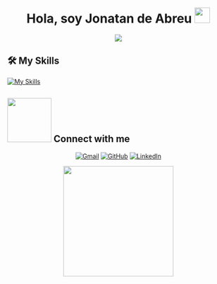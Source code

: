 <h1 align="center">Hola, soy Jonatan de Abreu <img src="https://media.giphy.com/media/hvRJCLFzcasrR4ia7z/giphy.gif" width="35"></h1>

<p align="center">
  <a href="https://github.com/DenverCoder1/readme-typing-svg"><img src="https://readme-typing-svg.herokuapp.com?font=Time+New+Roman&color=%23C8BE25&size=25&center=true&vCenter=true&width=600&height=100&lines=Software+Engineer+@bld.ai;Computer+Science+Student;Competitive+Programmer;Always+learning+new+things"></a>
</p>

## 🛠️ My Skills
[![My Skills](https://skillicons.dev/icons?i=js,html,css,bootstrap,c,git,github,java,php,postman,react,spring,unity,vscode,nodejs,mongodb,mysql,firebase,express,discord)](https://skillicons.dev)

## <picture> <img src="https://github.com/7oSkaaa/7oSkaaa/blob/main/Images/Connect-with-me.gif?raw=true" width="100px"> </picture> Connect with me
<p align="center">
	<a href="mailto:jonatandeabreu95@gmail.com"><img img src="https://img.shields.io/badge/gmail-%23EA4335.svg?style=plastic&logo=gmail&logoColor=white" alt="Gmail"/></a>
	<a href="https://github.com/Jonatandeabreu"><img src="https://img.shields.io/badge/github-%23181717.svg?style=plastic&logo=github&logoColor=white" alt="GitHub"/></a>
	<a href="https://www.linkedin.com/in/jonatan-de-abreu-b53046202/"><img src="https://img.shields.io/badge/linkedin-%230A66C2.svg?style=plastic&logo=linkedin&logoColor=white" alt="LinkedIn"/></a>
</p>

<p align="center">
  <picture>
    <img src="https://github.com/7oSkaaa/7oSkaaa/blob/main/Images/Right_Side.gif?raw=true" width="250px">
  </picture>
</p>
